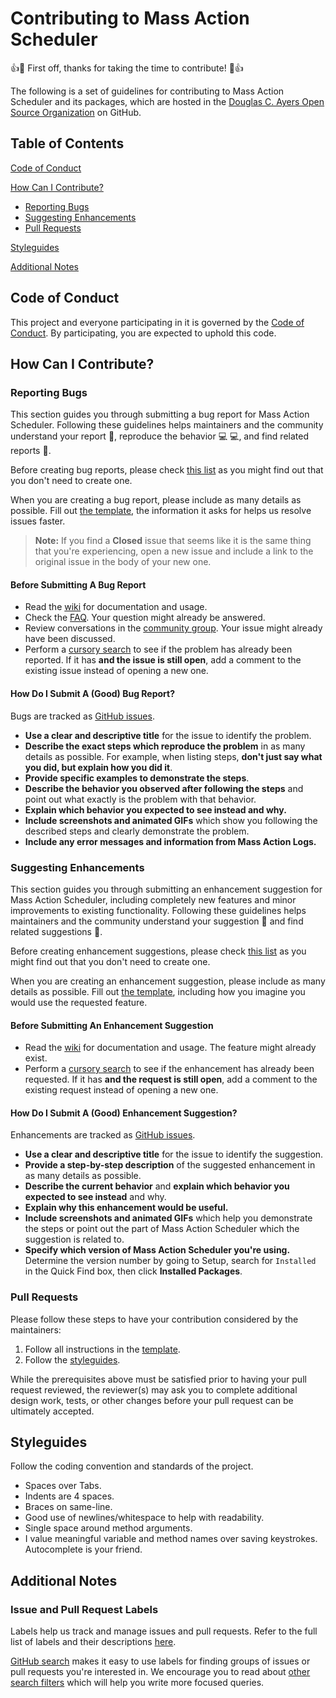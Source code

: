 # Contributing to Mass Action Scheduler

:+1::tada: First off, thanks for taking the time to contribute! :tada::+1:

The following is a set of guidelines for contributing to Mass Action Scheduler and its packages,
which are hosted in the [Douglas C. Ayers Open Source Organization](https://github.com/douglascayers-org) on GitHub.

## Table of Contents

[Code of Conduct](#code-of-conduct)

[How Can I Contribute?](#how-can-i-contribute)
  * [Reporting Bugs](#reporting-bugs)
  * [Suggesting Enhancements](#suggesting-enhancements)
  * [Pull Requests](#pull-requests)
  
[Styleguides](#styleguides)

[Additional Notes](#additional-notes)


## Code of Conduct

This project and everyone participating in it is governed by the [Code of Conduct](CODE_OF_CONDUCT.md).
By participating, you are expected to uphold this code.


## How Can I Contribute?

### Reporting Bugs

This section guides you through submitting a bug report for Mass Action Scheduler.
Following these guidelines helps maintainers and the community understand your report :pencil:, reproduce the behavior :computer: :computer:, and find related reports :mag_right:.

Before creating bug reports, please check [this list](#before-submitting-a-bug-report) as you might find out that you don't need to create one.

When you are creating a bug report, please include as many details as possible.
Fill out [the template](.github/ISSUE_TEMPLATE/BUG_REPORT.md), the information it asks for helps us resolve issues faster.

> **Note:** If you find a **Closed** issue that seems like it is the same thing that you're experiencing, open a new issue and include a link to the original issue in the body of your new one.

#### Before Submitting A Bug Report

* Read the [wiki](https://github.com/douglascayers-org/sfdx-mass-action-scheduler/wiki) for documentation and usage.
* Check the [FAQ](https://github.com/douglascayers-org/sfdx-mass-action-scheduler/wiki/Frequently-Asked-Questions). Your question might already be answered.
* Review conversations in the [community group](https://success.salesforce.com/_ui/core/chatter/groups/GroupProfilePage?g=0F93A000000LhvN). Your issue might already have been discussed.
* Perform a [cursory search](https://github.com/search?utf8=%E2%9C%93&q=repo%3Adouglascayers-org%2Fsfdx-mass-action-scheduler&type=issues) to see if the problem has already been reported. If it has **and the issue is still open**, add a comment to the existing issue instead of opening a new one.

#### How Do I Submit A (Good) Bug Report?

Bugs are tracked as [GitHub issues](https://guides.github.com/features/issues/).

* **Use a clear and descriptive title** for the issue to identify the problem.
* **Describe the exact steps which reproduce the problem** in as many details as possible. For example, when listing steps, **don't just say what you did, but explain how you did it**.
* **Provide specific examples to demonstrate the steps**.
* **Describe the behavior you observed after following the steps** and point out what exactly is the problem with that behavior.
* **Explain which behavior you expected to see instead and why.**
* **Include screenshots and animated GIFs** which show you following the described steps and clearly demonstrate the problem.
* **Include any error messages and information from Mass Action Logs.**

### Suggesting Enhancements

This section guides you through submitting an enhancement suggestion for Mass Action Scheduler,
including completely new features and minor improvements to existing functionality.
Following these guidelines helps maintainers and the community understand your suggestion :pencil: and find related suggestions :mag_right:.

Before creating enhancement suggestions, please check [this list](#before-submitting-an-enhancement-suggestion) as you might find out that you don't need to create one.

When you are creating an enhancement suggestion, please include as many details as possible.
Fill out [the template](.github/ISSUE_TEMPLATE/FEATURE_REQUEST.md), including how you imagine you would use the requested feature.

#### Before Submitting An Enhancement Suggestion

* Read the [wiki](https://github.com/douglascayers-org/sfdx-mass-action-scheduler/wiki) for documentation and usage. The feature might already exist. 
* Perform a [cursory search](https://github.com/douglascayers-org/sfdx-mass-action-scheduler/issues?q=is%3Aopen+is%3Aissue+label%3A%22enhancement+%E2%9C%A8%22) to see if the enhancement has already been requested. If it has **and the request is still open**, add a comment to the existing request instead of opening a new one.

#### How Do I Submit A (Good) Enhancement Suggestion?

Enhancements are tracked as [GitHub issues](https://guides.github.com/features/issues/).

* **Use a clear and descriptive title** for the issue to identify the suggestion.
* **Provide a step-by-step description** of the suggested enhancement in as many details as possible.
* **Describe the current behavior** and **explain which behavior you expected to see instead** and why.
* **Explain why this enhancement would be useful.**
* **Include screenshots and animated GIFs** which help you demonstrate the steps or point out the part of Mass Action Scheduler which the suggestion is related to.
* **Specify which version of Mass Action Scheduler you're using.** Determine the version number by going to Setup, search for `Installed` in the Quick Find box, then click **Installed Packages**. 

### Pull Requests

Please follow these steps to have your contribution considered by the maintainers:

1. Follow all instructions in the [template](.github/PULL_REQUEST_TEMPLATE.md).
2. Follow the [styleguides](#styleguides).

While the prerequisites above must be satisfied prior to having your pull request reviewed,
the reviewer(s) may ask you to complete additional design work, tests, or other changes before your pull request can be ultimately accepted.


## Styleguides

Follow the coding convention and standards of the project.

* Spaces over Tabs.
* Indents are 4 spaces.
* Braces on same-line.
* Good use of newlines/whitespace to help with readability.
* Single space around method arguments.
* I value meaningful variable and method names over saving keystrokes. Autocomplete is your friend.


## Additional Notes

### Issue and Pull Request Labels

Labels help us track and manage issues and pull requests.
Refer to the full list of labels and their descriptions [here](https://github.com/douglascayers-org/sfdx-mass-action-scheduler/labels).

[GitHub search](https://help.github.com/articles/searching-issues/) makes it easy to use labels for finding groups of issues or pull requests you're interested in.
We encourage you to read about [other search filters](https://help.github.com/articles/searching-issues/) which will help you write more focused queries.

